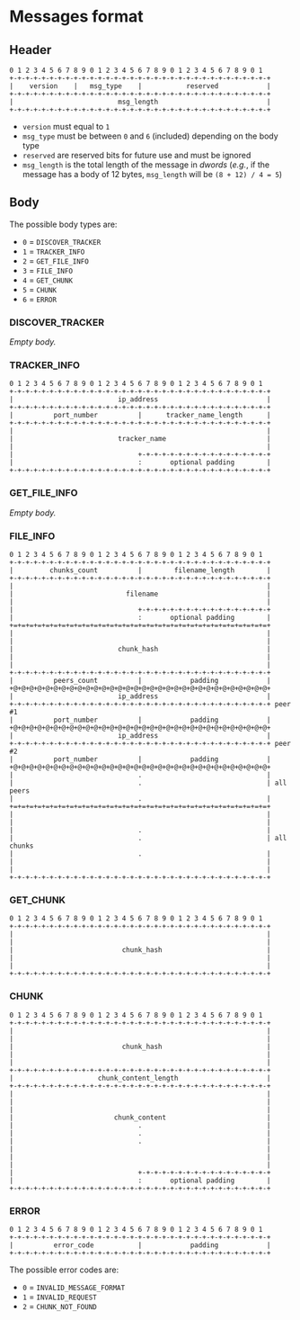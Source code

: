 # Messages format

## Header

    0 1 2 3 4 5 6 7 8 9 0 1 2 3 4 5 6 7 8 9 0 1 2 3 4 5 6 7 8 9 0 1
    +-+-+-+-+-+-+-+-+-+-+-+-+-+-+-+-+-+-+-+-+-+-+-+-+-+-+-+-+-+-+-+-+
    |    version    |   msg_type    |           reserved            |
    +-+-+-+-+-+-+-+-+-+-+-+-+-+-+-+-+-+-+-+-+-+-+-+-+-+-+-+-+-+-+-+-+
    |                          msg_length                           |
    +-+-+-+-+-+-+-+-+-+-+-+-+-+-+-+-+-+-+-+-+-+-+-+-+-+-+-+-+-+-+-+-+

- `version` must equal to `1`
- `msg_type` must be between `0` and `6` (included) depending on the body type
- `reserved` are reserved bits for future use and must be ignored
- `msg_length` is the total length of the message in *dwords* (*e.g.*, if the message has a body of 12 bytes, `msg_length` will be `(8 + 12) / 4 = 5`)

## Body

The possible body types are:
- `0` = `DISCOVER_TRACKER`
- `1` = `TRACKER_INFO`
- `2` = `GET_FILE_INFO`
- `3` = `FILE_INFO`
- `4` = `GET_CHUNK`
- `5` = `CHUNK`
- `6` = `ERROR`

### DISCOVER_TRACKER

*Empty body.*

### TRACKER_INFO

    0 1 2 3 4 5 6 7 8 9 0 1 2 3 4 5 6 7 8 9 0 1 2 3 4 5 6 7 8 9 0 1
    +-+-+-+-+-+-+-+-+-+-+-+-+-+-+-+-+-+-+-+-+-+-+-+-+-+-+-+-+-+-+-+-+
    |                          ip_address                           |
    +-+-+-+-+-+-+-+-+-+-+-+-+-+-+-+-+-+-+-+-+-+-+-+-+-+-+-+-+-+-+-+-+
    |          port_number          |      tracker_name_length      |
    +-+-+-+-+-+-+-+-+-+-+-+-+-+-+-+-+-+-+-+-+-+-+-+-+-+-+-+-+-+-+-+-+
    |                                                               |
    |                          tracker_name                         |
    |                                                               |
    |                               +-+-+-+-+-+-+-+-+-+-+-+-+-+-+-+-+
    |                               :       optional padding        |
    +-+-+-+-+-+-+-+-+-+-+-+-+-+-+-+-+-+-+-+-+-+-+-+-+-+-+-+-+-+-+-+-+

### GET_FILE_INFO

*Empty body.*

### FILE_INFO

    0 1 2 3 4 5 6 7 8 9 0 1 2 3 4 5 6 7 8 9 0 1 2 3 4 5 6 7 8 9 0 1
    +-+-+-+-+-+-+-+-+-+-+-+-+-+-+-+-+-+-+-+-+-+-+-+-+-+-+-+-+-+-+-+-+
    |         chunks_count          |        filename_length        |
    +-+-+-+-+-+-+-+-+-+-+-+-+-+-+-+-+-+-+-+-+-+-+-+-+-+-+-+-+-+-+-+-+
    |                                                               |
    |                            filename                           |
    |                                                               |
    |                               +-+-+-+-+-+-+-+-+-+-+-+-+-+-+-+-+
    |                               :       optional padding        |
    +=+=+=+=+=+=+=+=+=+=+=+=+=+=+=+=+=+=+=+=+=+=+=+=+=+=+=+=+=+=+=+=+
    |                                                               |
    |                                                               |
    |                          chunk_hash                           |
    |                                                               |
    |                                                               |
    +-+-+-+-+-+-+-+-+-+-+-+-+-+-+-+-+-+-+-+-+-+-+-+-+-+-+-+-+-+-+-+-+
    |          peers_count          |            padding            |
    +@+@+@+@+@+@+@+@+@+@+@+@+@+@+@+@+@+@+@+@+@+@+@+@+@+@+@+@+@+@+@+@+
    |                          ip_address                           |
    +-+-+-+-+-+-+-+-+-+-+-+-+-+-+-+-+-+-+-+-+-+-+-+-+-+-+-+-+-+-+-+-+ peer #1
    |          port_number          |            padding            |
    +@+@+@+@+@+@+@+@+@+@+@+@+@+@+@+@+@+@+@+@+@+@+@+@+@+@+@+@+@+@+@+@+
    |                          ip_address                           |
    +-+-+-+-+-+-+-+-+-+-+-+-+-+-+-+-+-+-+-+-+-+-+-+-+-+-+-+-+-+-+-+-+ peer #2
    |          port_number          |            padding            |
    +@+@+@+@+@+@+@+@+@+@+@+@+@+@+@+@+@+@+@+@+@+@+@+@+@+@+@+@+@+@+@+@+
    |                               .                               |
    |                               .                               | all peers
    |                               .                               |
    +=+=+=+=+=+=+=+=+=+=+=+=+=+=+=+=+=+=+=+=+=+=+=+=+=+=+=+=+=+=+=+=+
    |                                                               |
    |                                                               |
    |                               .                               |
    |                               .                               | all chunks
    |                               .                               |
    |                                                               |
    |                                                               |
    +-+-+-+-+-+-+-+-+-+-+-+-+-+-+-+-+-+-+-+-+-+-+-+-+-+-+-+-+-+-+-+-+

### GET_CHUNK

    0 1 2 3 4 5 6 7 8 9 0 1 2 3 4 5 6 7 8 9 0 1 2 3 4 5 6 7 8 9 0 1
    +-+-+-+-+-+-+-+-+-+-+-+-+-+-+-+-+-+-+-+-+-+-+-+-+-+-+-+-+-+-+-+-+
    |                                                               |
    |                                                               |
    |                           chunk_hash                          |
    |                                                               |
    |                                                               |
    +-+-+-+-+-+-+-+-+-+-+-+-+-+-+-+-+-+-+-+-+-+-+-+-+-+-+-+-+-+-+-+-+

### CHUNK

    0 1 2 3 4 5 6 7 8 9 0 1 2 3 4 5 6 7 8 9 0 1 2 3 4 5 6 7 8 9 0 1
    +-+-+-+-+-+-+-+-+-+-+-+-+-+-+-+-+-+-+-+-+-+-+-+-+-+-+-+-+-+-+-+-+
    |                                                               |
    |                                                               |
    |                           chunk_hash                          |
    |                                                               |
    |                                                               |
    +-+-+-+-+-+-+-+-+-+-+-+-+-+-+-+-+-+-+-+-+-+-+-+-+-+-+-+-+-+-+-+-+
    |                     chunk_content_length                      |
    +-+-+-+-+-+-+-+-+-+-+-+-+-+-+-+-+-+-+-+-+-+-+-+-+-+-+-+-+-+-+-+-+
    |                                                               |
    |                                                               |
    |                                                               |
    |                         chunk_content                         |
    |                               .                               |
    |                               .                               |
    |                               .                               |
    |                                                               |
    |                                                               |
    |                                                               |
    |                               +-+-+-+-+-+-+-+-+-+-+-+-+-+-+-+-+
    |                               :       optional padding        |
    +-+-+-+-+-+-+-+-+-+-+-+-+-+-+-+-+-+-+-+-+-+-+-+-+-+-+-+-+-+-+-+-+

### ERROR

    0 1 2 3 4 5 6 7 8 9 0 1 2 3 4 5 6 7 8 9 0 1 2 3 4 5 6 7 8 9 0 1
    +-+-+-+-+-+-+-+-+-+-+-+-+-+-+-+-+-+-+-+-+-+-+-+-+-+-+-+-+-+-+-+-+
    |          error_code           |            padding            |
    +-+-+-+-+-+-+-+-+-+-+-+-+-+-+-+-+-+-+-+-+-+-+-+-+-+-+-+-+-+-+-+-+

The possible error codes are:
- `0` = `INVALID_MESSAGE_FORMAT`
- `1` = `INVALID_REQUEST`
- `2` = `CHUNK_NOT_FOUND`